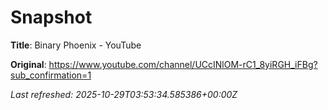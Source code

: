 # Snapshot

**Title**: Binary Phoenix - YouTube

**Original**: <https://www.youtube.com/channel/UCcINlOM-rC1_8yiRGH_iFBg?sub_confirmation=1>

_Last refreshed: 2025-10-29T03:53:34.585386+00:00Z_
